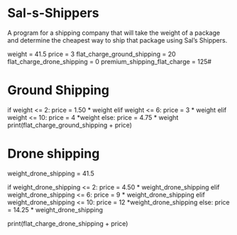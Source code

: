 # Sal-s-Shippers
A program for a shipping company that will take the weight of a package and determine the cheapest way to ship that package using Sal’s Shippers.

weight = 41.5
price = 3
flat_charge_ground_shipping = 20
flat_charge_drone_shipping = 0
premium_shipping_flat_charge = 125#

# Ground Shipping 

if weight <= 2:
  price = 1.50 * weight
elif weight <= 6:
  price = 3 * weight
elif weight <= 10:
  price = 4 *weight
else:
  price = 4.75 * weight
print(flat_charge_ground_shipping + price)

# Drone shipping

weight_drone_shipping = 41.5

if weight_drone_shipping <= 2:
  price = 4.50 * weight_drone_shipping
elif weight_drone_shipping <= 6:
  price = 9 * weight_drone_shipping
elif weight_drone_shipping <= 10:
  price = 12 *weight_drone_shipping
else:
  price = 14.25 * weight_drone_shipping

print(flat_charge_drone_shipping + price)
